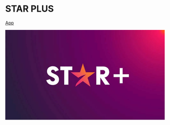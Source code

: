 # STAR PLUS

[App](https://play.google.com/store/apps/details?id=com.disney.starplus&hl=en&gl=US)

<!-- bg -->
![background image](./docs/assets/starplus.png)
